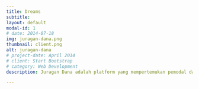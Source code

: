 ```yaml
---
title: Dreams
subtitle:
layout: default
modal-id: 1
# date: 2014-07-18
img: juragan-dana.png
thumbnail: client.png
alt: juragan-dana
# project-date: April 2014
# client: Start Bootstrap
# category: Web Development
description: Juragan Dana adalah platform yang mempertemukan pemodal dan pelanggan. Menyediakan pinjaman struktur fleksibel, proses sangat cepat dan mudah, bekerja sama dengan lebih dari 15 pemodal. Sehingga nasabah dapat dengan mudah mengakses dana tunai dengan suku bunga yang menguntungkan serta jangka waktu pembayaran yang fleksibel, baik untuk pembiayaan ulang kendaraan bermotor maupun pembiayaan perumahan.

---
```

